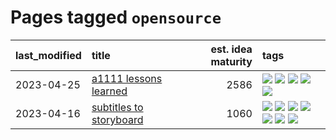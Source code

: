 # Pages tagged `opensource`

|last_modified|title|est. idea maturity|tags
|:---|:---|---:|:---|
|2023-04-25|[a1111 lessons learned](../a1111_lessons_learned.md)|2586|[![](https://img.shields.io/badge/tag-experimental-96f021)](../tags/experimental.md) [![](https://img.shields.io/badge/tag-opensource-6013c8)](../tags/opensource.md) [![](https://img.shields.io/badge/tag-stability-4db4d2)](../tags/stability.md) [![](https://img.shields.io/badge/tag-tooling-aa21fc)](../tags/tooling.md) [![](https://img.shields.io/badge/tag-ux-0e5ec)](../tags/ux.md)|
|2023-04-16|[subtitles to storyboard](../subtitles-to-storyboard.md)|1060|[![](https://img.shields.io/badge/tag-accessibility-c6963e)](../tags/accessibility.md) [![](https://img.shields.io/badge/tag-animation-ea1833)](../tags/animation.md) [![](https://img.shields.io/badge/tag-completed-ebbec3)](../tags/completed.md) [![](https://img.shields.io/badge/tag-opensource-6013c8)](../tags/opensource.md) [![](https://img.shields.io/badge/tag-prompting-5d9a82)](../tags/prompting.md) [![](https://img.shields.io/badge/tag-tooling-aa21fc)](../tags/tooling.md) [![](https://img.shields.io/badge/tag-wip-734214)](../tags/wip.md)|